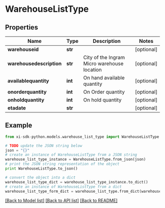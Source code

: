 # WarehouseListType


## Properties

Name | Type | Description | Notes
------------ | ------------- | ------------- | -------------
**warehouseid** | **str** |  | [optional] 
**warehousedescription** | **str** | City of the Ingram Micro warehouse location | [optional] 
**availablequantity** | **int** | On hand available quantity | [optional] 
**onorderquantity** | **int** | On Order quantity | [optional] 
**onholdquantity** | **int** | On hold quantity | [optional] 
**etadate** | **str** |  | [optional] 

## Example

```python
from xi-sdk-python.models.warehouse_list_type import WarehouseListType

# TODO update the JSON string below
json = "{}"
# create an instance of WarehouseListType from a JSON string
warehouse_list_type_instance = WarehouseListType.from_json(json)
# print the JSON string representation of the object
print WarehouseListType.to_json()

# convert the object into a dict
warehouse_list_type_dict = warehouse_list_type_instance.to_dict()
# create an instance of WarehouseListType from a dict
warehouse_list_type_form_dict = warehouse_list_type.from_dict(warehouse_list_type_dict)
```
[[Back to Model list]](../README.md#documentation-for-models) [[Back to API list]](../README.md#documentation-for-api-endpoints) [[Back to README]](../README.md)


